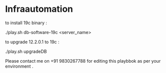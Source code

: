 # Infraautomation

to install 19c binary : 

./play.sh db-software-19c <server_name>

to upgrade 12.2.0.1 to 19c : 

./play.sh upgradeDB <server name >


Please contact me on +91 9830267788 for editing this playbbok as per your environment . 





